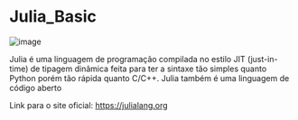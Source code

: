 # Julia_Basic
![image](https://user-images.githubusercontent.com/106524323/236937932-2c093882-f9f9-45e7-a6a1-9e8cf3b4755d.png)

Julia é uma linguagem de programação compilada no estilo JIT (just-in-time) de tipagem dinâmica feita para ter a sintaxe tão simples quanto Python porém tão rápida quanto C/C++. Julia também é uma linguagem de código aberto

Link para o site oficial: https://julialang.org
